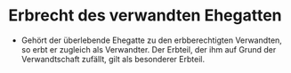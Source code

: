 # Erbrecht des verwandten Ehegatten

- Gehört der überlebende Ehegatte zu den erbberechtigten Verwandten, so erbt er zugleich als Verwandter. Der Erbteil, der ihm auf Grund der Verwandtschaft zufällt, gilt als besonderer Erbteil.

